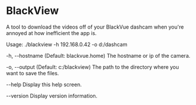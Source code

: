 # BlackView

A tool to download the videos off of your BlackVue dashcam when you're annoyed at how inefficient the app is.

Usage: ./blackview -h 192.168.0.42 -o d:/dashcam

  -h, --hostname    (Default: blackvue.home) The hostname or ip of the camera.

  -o, --output      (Default: c:/blackview) The path to the directory where you want to save the files.

  --help            Display this help screen.

  --version         Display version information.
